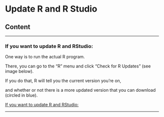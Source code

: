 # Update R and R Studio

## Content

____

### If you want to update R and RStudio:

One way is to run the actual R program. 

There, you can go to the “R” menu and click “Check for R Updates” (see image below). 

If you do that, R will tell you the current version you’re on, 

and whether or not there is a more updated version that you can download (circled in blue).



[If you want to update R and RStudio:](https://www.r-bloggers.com/2022/01/how-to-install-and-update-r-and-rstudio/#:~:text=One%20way%20is%20to%20run,download%20(circled%20in%20blue).)

____
